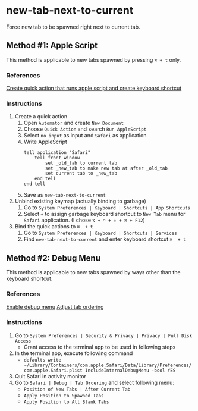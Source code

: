 # new-tab-next-to-current

Force new tab to be spawned right next to current tab.

## Method #1: Apple Script

This method is applicable to new tabs spawned by pressing `⌘ + t` only.  

### References

[Create quick action that runs apple script and create keyboard shortcut](https://meta.stackexchange.com/questions/334041/how-long-do-the-share-links-last)

### Instructions

1. Create a quick action
    1. Open `Automator` and create `New Document`
    2. Choose `Quick Action` and search `Run AppleScript`
    3. Select `no input` as input and `Safari` as application
    4. Write AppleScript
        ```
        tell application "Safari"
            tell front window
                set _old_tab to current tab
                set _new_tab to make new tab at after _old_tab
                set current tab to _new_tab
            end tell
        end tell
        ```
    5. Save as `new-tab-next-to-current`
2. Unbind existing keymap (actually binding to garbage)
   1. Go to `System Preferences | Keyboard | Shortcuts | App Shortcuts`
   2. Select `+` to assign garbage keyboard shortcut to `New Tab` menu for `Safari` application. (I chose `⌥ + ⌃ + ⇧ + ⌘ + F12`)
3. Bind the quick actions to `⌘  + t`
   1. Go to `System Preferences | Keyboard | Shortcuts | Services`
   2. Find `new-tab-next-to-current` and enter keyboard shortcut `⌘  + t`

## Method #2: Debug Menu

This method is applicable to new tabs spawned by ways other than the keyboard shortcut.  

### References

[Enable debug menu](https://www.droidwin.com/enable-safari-debug-menu-in-macos-monterey/)
[Adjust tab ordering](https://www.cultofmac.com/691905/how-to-force-safari-tabs-open-at-end-of-tab-bar/)

### Instructions

1. Go to `System Preferences | Security & Privacy | Privacy | Full Disk Access`
   - Grant access to the terminal app to be used in following steps
1. In the terminal app, execute following command
   - ```defaults write ~/Library/Containers/com.apple.Safari/Data/Library/Preferences/com.apple.Safari.plist IncludeInternalDebugMenu -bool YES```
1. Quit Safari in activity monitor
1. Go to `Safari | Debug | Tab Ordering` and select following menu:
   - `Position of New Tabs | After Current Tab`
   - `Apply Position to Spawned Tabs`
   - `Apply Position to All Blank Tabs`
